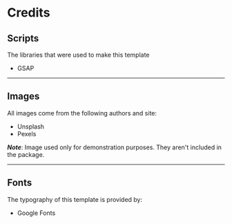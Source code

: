 # Credits

## Scripts

The libraries that were used to make this template

- GSAP

---

## Images

All images come from the following authors and site:

- Unsplash
- Pexels

**_Note_**: Image used only for demonstration purposes. They aren't included in the package.

---

## Fonts

The typography of this template is provided by:

- Google Fonts
